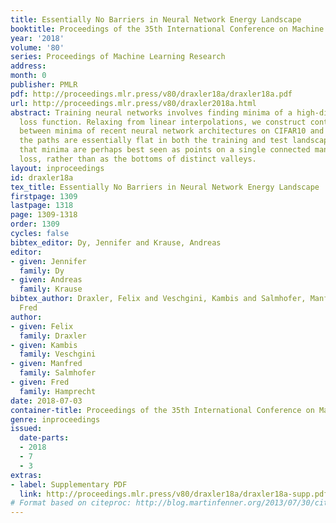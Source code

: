 ```yaml
---
title: Essentially No Barriers in Neural Network Energy Landscape
booktitle: Proceedings of the 35th International Conference on Machine Learning
year: '2018'
volume: '80'
series: Proceedings of Machine Learning Research
address: 
month: 0
publisher: PMLR
pdf: http://proceedings.mlr.press/v80/draxler18a/draxler18a.pdf
url: http://proceedings.mlr.press/v80/draxler2018a.html
abstract: Training neural networks involves finding minima of a high-dimensional non-convex
  loss function. Relaxing from linear interpolations, we construct continuous paths
  between minima of recent neural network architectures on CIFAR10 and CIFAR100. Surprisingly,
  the paths are essentially flat in both the training and test landscapes. This implies
  that minima are perhaps best seen as points on a single connected manifold of low
  loss, rather than as the bottoms of distinct valleys.
layout: inproceedings
id: draxler18a
tex_title: Essentially No Barriers in Neural Network Energy Landscape
firstpage: 1309
lastpage: 1318
page: 1309-1318
order: 1309
cycles: false
bibtex_editor: Dy, Jennifer and Krause, Andreas
editor:
- given: Jennifer
  family: Dy
- given: Andreas
  family: Krause
bibtex_author: Draxler, Felix and Veschgini, Kambis and Salmhofer, Manfred and Hamprecht,
  Fred
author:
- given: Felix
  family: Draxler
- given: Kambis
  family: Veschgini
- given: Manfred
  family: Salmhofer
- given: Fred
  family: Hamprecht
date: 2018-07-03
container-title: Proceedings of the 35th International Conference on Machine Learning
genre: inproceedings
issued:
  date-parts:
  - 2018
  - 7
  - 3
extras:
- label: Supplementary PDF
  link: http://proceedings.mlr.press/v80/draxler18a/draxler18a-supp.pdf
# Format based on citeproc: http://blog.martinfenner.org/2013/07/30/citeproc-yaml-for-bibliographies/
---
```

